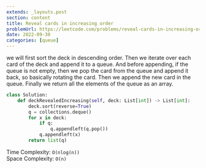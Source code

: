 ```yaml
---
extends: _layouts.post
section: content
title: Reveal cards in increasing order
problemUrl: https://leetcode.com/problems/reveal-cards-in-increasing-order/
date: 2022-09-30
categories: [queue]
---
```


we will first sort the deck in descending order. Then we iterate over each card of the deck and append it to a queue. And before appending, if the queue is not empty, then we pop the card from the queue and append it back, so basically rotating the card. Then we append the new card in the queue. Finally we return all the elements of the queue as an array.

```python
class Solution:
    def deckRevealedIncreasing(self, deck: List[int]) -> List[int]:
        deck.sort(reverse=True)
        q = collections.deque()
        for x in deck:
            if q:
                q.appendleft(q.pop())
            q.appendleft(x)
        return list(q)
```

Time Complexity: `O(nlog(n))` <br/>
Space Complexity: `O(n)`